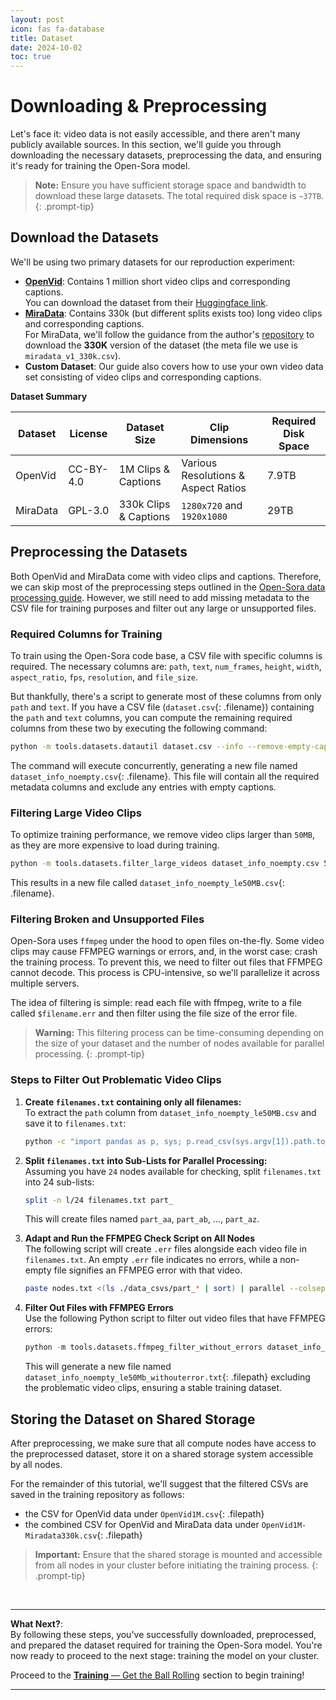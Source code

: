 ```yaml
---
layout: post
icon: fas fa-database
title: Dataset
date: 2024-10-02
toc: true
---
```



# Downloading & Preprocessing
Let's face it: video data is not easily accessible, and there aren't many publicly available sources. In this section, we'll guide you through downloading the necessary datasets, preprocessing the data, and ensuring it's ready for training the Open-Sora model.

> **Note:** Ensure you have sufficient storage space and bandwidth to download these large datasets. The total required disk space is `~37TB`.
{: .prompt-tip}

## **Download the Datasets**
We'll be using two primary datasets for our reproduction experiment:
* **[OpenVid](https://github.com/NJU-PCALab/OpenVid-1M)**: Contains 1 million short video clips and corresponding captions.  
  You can download the dataset from their [Huggingface link](https://huggingface.co/datasets/nkp37/OpenVid-1M).  
* **[MiraData](https://github.com/mira-space/MiraData)**: Contains 330k (but different splits exists too) long video clips and corresponding captions.  
  For MiraData, we'll follow the guidance from the author's [repository](https://github.com/mira-space/MiraData/tree/v1?tab=readme-ov-file#download) to download the **330K** version of the dataset (the meta file we use is `miradata_v1_330k.csv`).  
* **Custom Dataset**: Our guide also covers how to use your own video data set consisting of video clips and corresponding captions.

**Dataset Summary**

Dataset | License | Dataset Size | Clip Dimensions | Required Disk Space
--------| ------- | ------------ | --------------- | -------------------
OpenVid | CC-BY-4.0 | 1M Clips & Captions | Various Resolutions & Aspect Ratios | 7.9TB                    
MiraData | GPL-3.0 | 330k Clips & Captions | `1280x720` and `1920x1080`  | 29TB                    


## **Preprocessing the Datasets**
Both OpenVid and MiraData come with video clips and captions. Therefore, we can skip most of the preprocessing steps outlined in the [Open-Sora data processing guide](https://github.com/hpcaitech/Open-Sora/blob/main/docs/data_processing.md). However, we still need to add missing metadata to the CSV file for training purposes and filter out any large or unsupported files.

### **Required Columns for Training**
To train using the Open-Sora code base, a CSV file with specific columns is required. The necessary columns are: `path`, `text`, `num_frames`, `height`, `width`, `aspect_ratio`, `fps`, `resolution`, and `file_size`.

But thankfully, there's a script to generate most of these columns from only `path` and `text`.
If you have a CSV file (`dataset.csv`{: .filename}) containing the `path` and `text` columns, you can compute the remaining required columns from these two by executing the following command:

```bash
python -m tools.datasets.datautil dataset.csv --info --remove-empty-caption
```
The command will execute concurrently, generating a new file named `dataset_info_noempty.csv`{: .filename}. This file will contain all the required metadata columns and exclude any entries with empty captions.

### **Filtering Large Video Clips**
To optimize training performance, we remove video clips larger than `50MB`, as they are more expensive to load during training.

```bash
python -m tools.datasets.filter_large_videos dataset_info_noempty.csv 50
```
This results in a new file called `dataset_info_noempty_le50MB.csv`{: .filename}.


### **Filtering Broken and Unsupported Files**
Open-Sora uses `ffmpeg` under the hood to open files on-the-fly.
Some video clips may cause FFMPEG warnings or errors, and, in the worst case: crash the training process. To prevent this, we need to filter out files that FFMPEG cannot decode. This process is CPU-intensive, so we'll parallelize it across multiple servers.

The idea of filtering is simple: read each file with ffmpeg, write to a file called `$filename.err` and then filter using the file size of the error file.

> **Warning:** This filtering process can be time-consuming depending on the size of your dataset and the number of nodes available for parallel processing.
{: .prompt-tip}

### **Steps to Filter Out Problematic Video Clips**

1. **Create `filenames.txt` containing only all filenames:**  
   To extract the `path` column from `dataset_info_noempty_le50MB.csv` and save it to `filenames.txt`:
   ```bash
   python -c "import pandas as p, sys; p.read_csv(sys.argv[1]).path.to_csv(sys.argv[2], index=0, header=0)" dataset_info_noempty_le50MB.csv filenames.txt
   ```
2. **Split `filenames.txt` into Sub-Lists for Parallel Processing:**  
   Assuming you have `24` nodes available for checking, split `filenames.txt` into 24 sub-lists:
   ```bash
   split -n l/24 filenames.txt part_
   ```
   This will create files named `part_aa`, `part_ab`, ..., `part_az`.
3. **Adapt and Run the FFMPEG Check Script on All Nodes**  
   The following script will create `.err` files alongside each video file in `filenames.txt`. An empty `.err` file indicates no errors, while a non-empty file signifies an FFMPEG error with that video.

   ```bash
   paste nodes.txt <(ls ./data_csvs/part_* | sort) | parallel --colsep '\t' ssh -tt {1} "bash $(pwd)/tools/datasets/ffmpeg_check_parallel.sh $(pwd)/{2}"
   ```
4. **Filter Out Files with FFMPEG Errors**  
   Use the following Python script to filter out video files that have FFMPEG errors:
   ```python
   python -m tools.datasets.ffmpeg_filter_without_errors dataset_info_noempty_le50Mb.txt
   ```

   This will generate a new file named `dataset_info_noempty_le50Mb_withouterror.txt`{: .filepath} excluding the problematic video clips, ensuring a stable training dataset.


## **Storing the Dataset on Shared Storage**

After preprocessing, we make sure that all compute nodes have access to the preprocessed dataset, store it on a shared storage system accessible by all nodes.

For the remainder of this tutorial, we'll suggest that the filtered CSVs are saved in the training repository as follows:
- the CSV for OpenVid data under `OpenVid1M.csv`{: .filepath}
- the combined CSV for OpenVid and MiraData data under `OpenVid1M-Miradata330k.csv`{: .filepath}

> **Important:** Ensure that the shared storage is mounted and accessible from all nodes in your cluster before initiating the training process.
{: .prompt-tip}


<br/>

---

**What Next?**:  
By following these steps, you've successfully downloaded, preprocessed, and prepared the dataset required for training the Open-Sora model. You're now ready to proceed to the next stage: training the model on your cluster.

Proceed to the [**Training** — Get the Ball Rolling](../04-training) section to begin training!

---